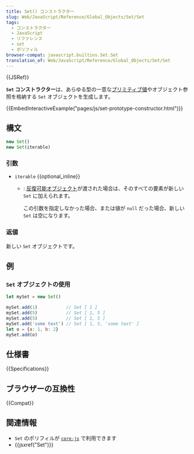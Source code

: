 ```yaml
---
title: Set() コンストラクター
slug: Web/JavaScript/Reference/Global_Objects/Set/Set
tags:
  - コンストラクター
  - JavaScript
  - リファレンス
  - set
  - ポリフィル
browser-compat: javascript.builtins.Set.Set
translation_of: Web/JavaScript/Reference/Global_Objects/Set/Set
---
```

{{JSRef}}

**`Set` コンストラクター**は、あらゆる型の一意な[プリミティブ値](/ja/docs/Glossary/Primitive)やオブジェクト参照を格納する `Set` オブジェクトを生成します。

{{EmbedInteractiveExample("pages/js/set-prototype-constructor.html")}}

## 構文

```js
new Set()
new Set(iterable)
```

### 引数

- `iterable` {{optional_inline}}

  - : [反復可能オブジェクト](/ja/docs/Web/JavaScript/Reference/Statements/for...of)が渡された場合は、そのすべての要素が新しい `Set` に加えられます。

    この引数を指定しなかった場合、または値が `null` だった場合、新しい `Set` は空になります。

### 返値

新しい `Set` オブジェクトです。

## 例

### `Set` オブジェクトの使用

```js
let mySet = new Set()

mySet.add(1)           // Set [ 1 ]
mySet.add(5)           // Set [ 1, 5 ]
mySet.add(5)           // Set [ 1, 5 ]
mySet.add('some text') // Set [ 1, 5, 'some text' ]
let o = {a: 1, b: 2}
mySet.add(o)
```

## 仕様書

{{Specifications}}

## ブラウザーの互換性

{{Compat}}

## 関連情報

- `Set` のポリフィルが [`core-js`](https://github.com/zloirock/core-js#set) で利用できます
- {{jsxref("Set")}}
